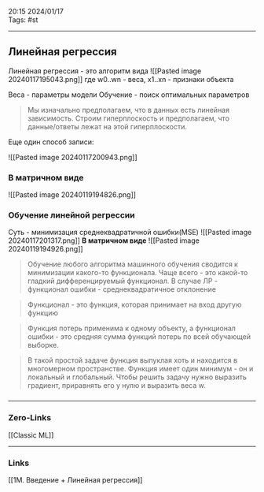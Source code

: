 20:15     2024/01/17    
Tags: #st
____
## Линейная регрессия
> 

Линейная регрессия - это алгоритм вида
![[Pasted image 20240117195043.png]]
где w0..wn - веса, x1..xn - признаки объекта

Веса - параметры модели
Обучение - поиск оптимальных параметров

> Мы изначально предполагаем, что в данных есть линейная зависимость.
> Строим гиперплоскость и предполагаем, что данные/ответы лежат на этой гиперплоскости.

Еще один способ записи:

![[Pasted image 20240117200943.png]]
### В матричном виде
![[Pasted image 20240119194826.png]]

### Обучение линейной регрессии
Суть - минимизация среднеквадратичной ошибки(MSE)
![[Pasted image 20240117201317.png]]
**В матричном виде**
![[Pasted image 20240119194926.png]]
> Обучение любого алгоритма машинного обучения сводится к минимизации какого-то функционала. Чаще всего - это какой-то гладкий дифференцируемый функционал.
>В случае ЛР - функционал ошибки - среднеквадратичное отклонение

> Функционал - это функция, которая принимает на вход другую функцию

> Функция потерь применима к одному объекту, а функционал ошибки - это средняя сумма функций потерь по всей обучающей выборке.

>В такой простой задаче функция выпуклая хоть и находится в многомерном пространстве. Функция имеет один минимум - он и локальный и глобальный.
>Чтобы решить задачу нужно выразить градиент, приравнять его у нулю и выразить веса w. 

### 


____
### Zero-Links
[[Classic ML]]

____
### Links
[[1M. Введение + Линейная регрессия]]